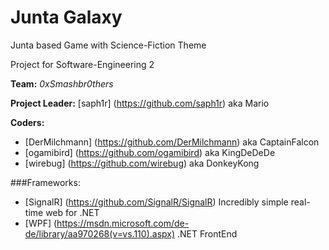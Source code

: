 # Junta Galaxy
Junta based Game with Science-Fiction Theme


Project for Software-Engineering 2

**Team:** *0xSmashbr0thers*

**Project Leader:** [saph1r] (https://github.com/saph1r) aka Mario

**Coders:**

- [DerMilchmann] (https://github.com/DerMilchmann) aka CaptainFalcon
- [ogamibird] (https://github.com/ogamibird) aka KingDeDeDe
- [wirebug] (https://github.com/wirebug) aka DonkeyKong
        
###Frameworks:

- [SignalR] (https://github.com/SignalR/SignalR) Incredibly simple real-time web for .NET
- [WPF] (https://msdn.microsoft.com/de-de/library/aa970268(v=vs.110).aspx) .NET FrontEnd
